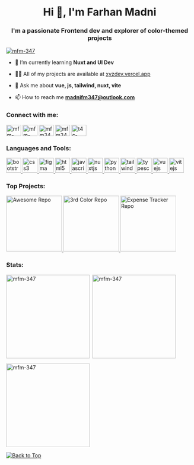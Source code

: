 <h1 align="center">Hi 👋, I'm Farhan Madni</h1>
<h3 align="center">I'm a passionate Frontend dev and explorer of color-themed projects</h3>

<p align="left"> <a href="https://github.com/ryo-ma/github-profile-trophy"><img src="https://github-profile-trophy.vercel.app/?username=mfm-347&theme=onestar" alt="mfm-347" /></a> </p>

- 🌱 I’m currently learning **Nuxt and UI Dev**

- 👨‍💻 All of my projects are available at [xyzdev.vercel.app](xyzdev.vercel.app)

- 💬 Ask me about **vue, js, tailwind, nuxt, vite**

- 📫 How to reach me **madnifm347@outlook.com**

<h3 align="left">Connect with me:</h3>
<p align="left">
<a href="https://codepen.io/mfm-347" target="blank"><img align="center" src="https://raw.githubusercontent.com/rahuldkjain/github-profile-readme-generator/master/src/images/icons/Social/codepen.svg" alt="mfm-347" height="30" width="40" /></a>
<a href="https://dev.to/mfm-347" target="blank"><img align="center" src="https://raw.githubusercontent.com/rahuldkjain/github-profile-readme-generator/master/src/images/icons/Social/devto.svg" alt="mfm-347" height="30" width="40" /></a>
<a href="https://twitter.com/mfm347" target="blank"><img align="center" src="https://raw.githubusercontent.com/rahuldkjain/github-profile-readme-generator/master/src/images/icons/Social/twitter.svg" alt="mfm347" height="30" width="40" /></a>
<a href="https://fb.com/mfm347" target="blank"><img align="center" src="https://raw.githubusercontent.com/rahuldkjain/github-profile-readme-generator/master/src/images/icons/Social/facebook.svg" alt="mfm347" height="30" width="40" /></a>
<a href="https://www.youtube.com/c/t4c-347" target="blank"><img align="center" src="https://raw.githubusercontent.com/rahuldkjain/github-profile-readme-generator/master/src/images/icons/Social/youtube.svg" alt="t4c-347" height="30" width="40" /></a>
</p>

<h3 align="left">Languages and Tools:</h3>
<p align="left"> <a href="https://getbootstrap.com" target="_blank" rel="noreferrer"> <img src="https://cdn.jsdelivr.net/gh/devicons/devicon@latest/icons/bootstrap/bootstrap-original.svg" alt="bootstrap" width="40" height="40"/> </a> <a href="https://www.w3schools.com/css/" target="_blank" rel="noreferrer"> <img src="https://cdn.jsdelivr.net/gh/devicons/devicon@latest/icons/css3/css3-original.svg" alt="css3" width="40" height="40"/> </a> <a href="https://www.figma.com/" target="_blank" rel="noreferrer"> <img src="https://www.vectorlogo.zone/logos/figma/figma-icon.svg" alt="figma" width="40" height="40"/> </a> <a href="https://www.w3.org/html/" target="_blank" rel="noreferrer"> <img src="https://cdn.jsdelivr.net/gh/devicons/devicon@latest/icons/html5/html5-original.svg" alt="html5" width="40" height="40"/> </a> <a href="https://developer.mozilla.org/en-US/docs/Web/JavaScript" target="_blank" rel="noreferrer"> <img src="https://cdn.jsdelivr.net/gh/devicons/devicon@latest/icons/javascript/javascript-original.svg" alt="javascript" width="40" height="40"/> </a> <a href="https://nuxtjs.org/" target="_blank" rel="noreferrer"> <img src="https://www.vectorlogo.zone/logos/nuxtjs/nuxtjs-icon.svg" alt="nuxtjs" width="40" height="40"/> </a> <a href="https://www.python.org" target="_blank" rel="noreferrer"> <img src="https://cdn.jsdelivr.net/gh/devicons/devicon@latest/icons/python/python-original.svg" alt="python" width="40" height="40"/> </a> <a href="https://tailwindcss.com/" target="_blank" rel="noreferrer"> <img src="https://www.vectorlogo.zone/logos/tailwindcss/tailwindcss-icon.svg" alt="tailwind" width="40" height="40"/> </a> <a href="https://www.typescriptlang.org/" target="_blank" rel="noreferrer"> <img src="https://cdn.jsdelivr.net/gh/devicons/devicon@latest/icons/typescript/typescript-original.svg" alt="typescript" width="40" height="40"/> </a> <a href="https://vuejs.org/" target="_blank" rel="noreferrer"> <img src="https://cdn.jsdelivr.net/gh/devicons/devicon@latest/icons/vuejs/vuejs-original.svg" alt="vuejs" width="40" height="40"/> </a> <a href="https://vitejs.dev/" target="_blank" rel="noreferrer"> <img src="https://cdn.jsdelivr.net/gh/devicons/devicon@latest/icons/vitejs/vitejs-original.svg" alt="vitejs" width="40" height="40"/> </a> </p>

<h3 align="left">Top Projects:</h3>
<a href="https://github.com/MFM-347/Awesome">
    <img src="https://github-readme-stats.vercel.app/api/pin/?username=MFM-347&repo=Awesome&theme=midnight-purple" height="150" alt="Awesome Repo">
</a>
<a href="https://github.com/MFM-347/3rd-color">
    <img src="https://github-readme-stats.vercel.app/api/pin/?username=MFM-347&repo=3rd-color&theme=midnight-purple" height="150" alt="3rd Color Repo">
</a>
<a href="https://github.com/MFM-347/Expense-Tracker">
    <img src="https://github-readme-stats.vercel.app/api/pin/?username=MFM-347&repo=Expense-Tracker&theme=midnight-purple" height="150" alt="Expense Tracker Repo">
</a>

<h3 align="left">Stats:</h3>
<p><img align="left" src="https://github-readme-stats.vercel.app/api/top-langs?username=mfm-347&show_icons=true&locale=en&size_weight=0.5&count_weight=0.5&theme=midnight-purple" height="225" alt="mfm-347" /></p>

<p>&nbsp;<img align="center" src="https://github-readme-stats.vercel.app/api?username=mfm-347&show_icons=true&locale=en&theme=midnight-purple" height="225" alt="mfm-347" /></p>

<p><img align="center" src="https://github-readme-streak-stats.herokuapp.com/?user=mfm-347&theme=midnight-purple" height="225" alt="mfm-347" /></p>

[![Back to Top](https://img.shields.io/badge/-BACK_TO_TOP-000000?style=flat-square&labelColor=7F39CD)](#top)
